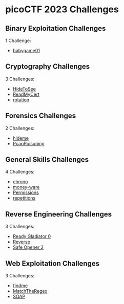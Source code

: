 # picoCTF 2023 Challenges

## Binary Exploitation Challenges

1 Challenge:
- [babygame01](Binary_Exploitation/babygame01.md)

## Cryptography Challenges

3 Challenges:
- [HideToSee](Cryptography/HideTooSee.md)
- [ReadMyCert](Cryptography/ReadMyCert.md)
- [rotation](Cryptography/rotation.md)

## Forensics Challenges

2 Challenges: 
- [hideme](Forensics/hideme.md)
- [PcapPoisoning](Forensics/PcapPoisoning.md)

## General Skills Challenges

4 Challenges:
- [chrono](General_Skills/chrono.md)
- [money-ware](General_Skills/money-ware.md)
- [Permissions](General_Skills/Permissions.md)
- [repetitions](General_Skills/repetitions.md)

## Reverse Engineering Challenges

3 Challenges:
- [Ready Gladiator 0](Reverse_Engineering/Ready_Gladiator_0.md)
- [Reverse](Reverse_Engineering/Reverse.md)
- [Safe Opener 2](Reverse_Engineering/Safe_Opener_2.md)

## Web Exploitation Challenges

3 Challenges:
- [findme](Web_Exploitation/findme.md) 
- [MatchTheRegex](Web_Exploitation/MatchTheRegex.md)
- [SOAP](Web_Exploitation/SOAP.md)
